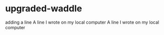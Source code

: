 # upgraded-waddle
adding a line
A line I wrote on my local computer
A line I wrote on my local computer
